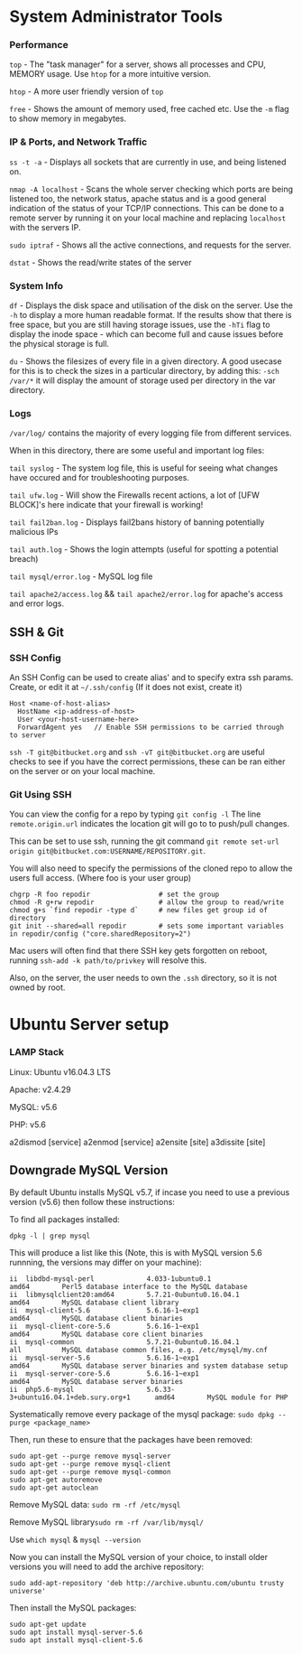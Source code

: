 # System Administrator Tools
### Performance
`top` - The "task manager" for a server, shows all processes and CPU, MEMORY usage. Use `htop` for a more intuitive version. 

`htop` - A more user friendly version of `top` 

`free` - Shows the amount of memory used, free cached etc. Use the `-m` flag to show memory in megabytes.

### IP & Ports, and Network Traffic
`ss -t -a` - Displays all sockets that are currently in use, and being listened on.

`nmap -A localhost` - Scans the whole server checking which ports are being listened too, the network status, apache status and is a good general indication of the status of your TCP/IP connections. This can be done to a remote server by running it on your local machine and replacing `localhost` with the servers IP.

`sudo iptraf` - Shows all the active connections, and requests for the server.

`dstat` - Shows the read/write states of the server

### System Info 
`df` - Displays the disk space and utilisation of the disk on the server. Use the `-h` to display a more human readable format.
If the results show that there is free space, but you are still having storage issues, use the `-hTi` flag to display the inode space - which can become full and cause issues before the physical storage is full.

`du` - Shows the filesizes of every file in a given directory. A good usecase for this is to check the sizes in a particular directory, by adding this: `-sch /var/*` it will display the amount of storage used per directory in the var directory.

### Logs 
`/var/log/` contains the majority of every logging file from different services.

When in this directory, there are some useful and important log files:

`tail syslog` - The system log file, this is useful for seeing what changes have occured and for troubleshooting purposes.

`tail ufw.log` - Will show the Firewalls recent actions, a lot of [UFW BLOCK]'s here indicate that your firewall is working!

`tail fail2ban.log` - Displays fail2bans history of banning potentially malicious IPs

`tail auth.log` - Shows the login attempts (useful for spotting a potential breach)

`tail mysql/error.log` - MySQL log file

`tail apache2/access.log` && `tail apache2/error.log` for apache's access and error logs.


## SSH & Git
### SSH Config
An SSH Config can be used to create alias' and to specify extra ssh params.
Create, or edit it at `~/.ssh/config` (If it does not exist, create it)

```
Host <name-of-host-alias>
  HostName <ip-address-of-host>
  User <your-host-username-here>
  ForwardAgent yes   // Enable SSH permissions to be carried through to server
```

`ssh -T git@bitbucket.org` and `ssh -vT git@bitbucket.org` are useful checks to see if you have the correct permissions, these can be ran either on the server or on your local machine.

### Git Using SSH
You can view the config for a repo by typing `git config -l`
The line `remote.origin.url` indicates the location git will go to to push/pull changes.

This can be set to use ssh, running the git command `git remote set-url origin git@bitbucket.com:USERNAME/REPOSITORY.git`.

You will also need to specify the permissions of the cloned repo to allow the users full access. (Where foo is your user group)
```
chgrp -R foo repodir                 # set the group
chmod -R g+rw repodir                # allow the group to read/write
chmod g+s `find repodir -type d`     # new files get group id of directory
git init --shared=all repodir        # sets some important variables in repodir/config ("core.sharedRepository=2")
```

Mac users will often find that there SSH key gets forgotten on reboot, running `ssh-add -k path/to/privkey` will resolve this.

Also, on the server, the user needs to own the `.ssh` directory, so it is not owned by root.

# Ubuntu Server setup
### LAMP Stack

Linux: Ubuntu v16.04.3 LTS

Apache: v2.4.29

MySQL: v5.6

PHP: v5.6

a2dismod [service]
a2enmod [service]
a2ensite [site]
a3dissite [site]


## Downgrade MySQL Version
By default Ubuntu installs MySQL v5.7, if incase you need to use a previous version (v5.6) then follow these instructions:

To find all packages installed:
```
dpkg -l | grep mysql
```

This will produce a list like this (Note, this is with MySQL version 5.6 runnning, the versions may differ on your machine): 
```
ii  libdbd-mysql-perl             4.033-1ubuntu0.1                           amd64        Perl5 database interface to the MySQL database
ii  libmysqlclient20:amd64        5.7.21-0ubuntu0.16.04.1                    amd64        MySQL database client library
ii  mysql-client-5.6              5.6.16-1~exp1                              amd64        MySQL database client binaries
ii  mysql-client-core-5.6         5.6.16-1~exp1                              amd64        MySQL database core client binaries
ii  mysql-common                  5.7.21-0ubuntu0.16.04.1                    all          MySQL database common files, e.g. /etc/mysql/my.cnf
ii  mysql-server-5.6              5.6.16-1~exp1                              amd64        MySQL database server binaries and system database setup
ii  mysql-server-core-5.6         5.6.16-1~exp1                              amd64        MySQL database server binaries
ii  php5.6-mysql                  5.6.33-3+ubuntu16.04.1+deb.sury.org+1      amd64        MySQL module for PHP
```

Systematically remove every package of the mysql package:
`sudo dpkg --purge <package_name>`

Then, run these to ensure that the packages have been removed:
```
sudo apt-get --purge remove mysql-server
sudo apt-get --purge remove mysql-client
sudo apt-get --purge remove mysql-common
sudo apt-get autoremove
sudo apt-get autoclean
```

Remove MySQL data: `sudo rm -rf /etc/mysql`

Remove MySQL library`sudo rm -rf /var/lib/mysql/`

Use `which mysql` & `mysql --version`

Now you can install the MySQL version of your choice, to install older versions you will need to add the archive repository: 

```
sudo add-apt-repository 'deb http://archive.ubuntu.com/ubuntu trusty universe'
```
Then install the MySQL packages:
```
sudo apt-get update
sudo apt install mysql-server-5.6
sudo apt install mysql-client-5.6
```

